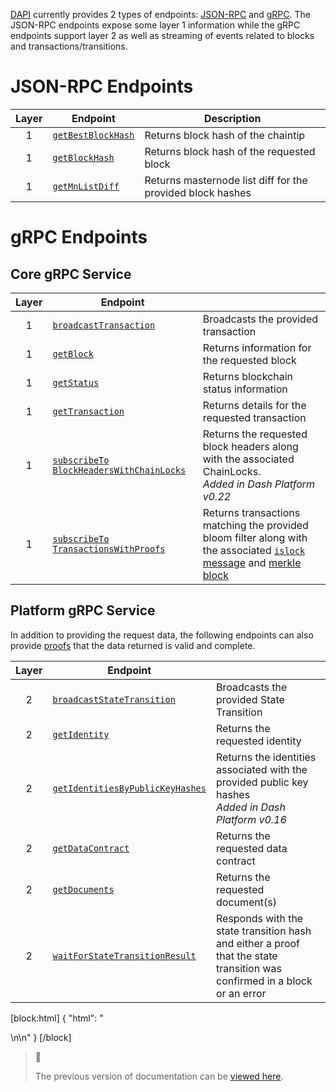 [DAPI](explanation-dapi) currently provides 2 types of endpoints: [JSON-RPC](https://www.jsonrpc.org/) and [gRPC](https://grpc.io/docs/guides/). The JSON-RPC endpoints expose some layer 1 information while the gRPC endpoints support layer 2 as well as streaming of events related to blocks and transactions/transitions.

# JSON-RPC Endpoints

| Layer | Endpoint                                                                           | Description                                                |
| :---: | ---------------------------------------------------------------------------------- | ---------------------------------------------------------- |
|   1   | [`getBestBlockHash`](reference-dapi-endpoints-json-rpc-endpoints#getbestblockhash) | Returns block hash of the chaintip                         |
|   1   | [`getBlockHash`](reference-dapi-endpoints-json-rpc-endpoints#getblockhash)         | Returns block hash of the requested block                  |
|   1   | [`getMnListDiff`](reference-dapi-endpoints-json-rpc-endpoints#getmnlistdiff)       | Returns masternode list diff for the provided block hashes |

# gRPC Endpoints

## Core gRPC Service

| Layer | Endpoint                                                                                                                         |                                                                                                                                                                                                                                                                                           |
| :---: | -------------------------------------------------------------------------------------------------------------------------------- | ----------------------------------------------------------------------------------------------------------------------------------------------------------------------------------------------------------------------------------------------------------------------------------------- |
|   1   | [`broadcastTransaction`](reference-dapi-endpoints-core-grpc-endpoints#broadcasttransaction)                                      | Broadcasts the provided transaction                                                                                                                                                                                                                                                       |
|   1   | [`getBlock`](reference-dapi-endpoints-core-grpc-endpoints#getblock)                                                              | Returns information for the requested block                                                                                                                                                                                                                                               |
|   1   | [`getStatus`](reference-dapi-endpoints-core-grpc-endpoints#getstatus)                                                            | Returns blockchain status information                                                                                                                                                                                                                                                     |
|   1   | [`getTransaction`](reference-dapi-endpoints-core-grpc-endpoints#gettransaction)                                                  | Returns details for the requested transaction                                                                                                                                                                                                                                             |
|   1   | [`subscribeTo` `BlockHeadersWithChainLocks`](reference-dapi-endpoints-core-grpc-endpoints#subscribetoblockheaderswithchainlocks) | Returns the requested block headers along with the associated ChainLocks.<br>_Added in Dash Platform v0.22_                                                                                                                                                                               |
|   1   | [`subscribeTo` `TransactionsWithProofs`](reference-dapi-endpoints-core-grpc-endpoints#subscribetotransactionswithproofs)         | Returns transactions matching the provided bloom filter along with the associated [`islock` message](https://dashcore.readme.io/docs/core-ref-p2p-network-instantsend-messages#islock) and [merkle block](https://dashcore.readme.io/docs/core-ref-p2p-network-data-messages#merkleblock) |

## Platform gRPC Service

In addition to providing the request data, the following endpoints can also provide [proofs](reference-platform-proofs) that the data returned is valid and complete.

| Layer | Endpoint                                                                                                       |                                                                                                                           |
| :---: | -------------------------------------------------------------------------------------------------------------- | ------------------------------------------------------------------------------------------------------------------------- |
|   2   | [`broadcastStateTransition`](reference-dapi-endpoints-platform-endpoints#broadcaststatetransition)             | Broadcasts the provided State Transition                                                                                  |
|   2   | [`getIdentity`](reference-dapi-endpoints-platform-endpoints#getidentity)                                       | Returns the requested identity                                                                                            |
|   2   | [`getIdentitiesByPublicKeyHashes`](reference-dapi-endpoints-platform-endpoints#getidentitiesbypublickeyhashes) | Returns the identities associated with the provided public key hashes<br>_Added in Dash Platform v0.16_                   |
|   2   | [`getDataContract`](reference-dapi-endpoints-platform-endpoints#getdatacontract)                               | Returns the requested data contract                                                                                       |
|   2   | [`getDocuments`](reference-dapi-endpoints-platform-endpoints#getdocuments)                                     | Returns the requested document(s)                                                                                         |
|   2   | [`waitForStateTransitionResult`](reference-dapi-endpoints-platform-endpoints#waitforstatetransitionresult)     | Responds with the state transition hash and either a proof that the state transition was confirmed in a block or an error |



[block:html]
{
  "html": "<div></div>\n<!--\nPrimarily for debugging, don't document - getConsensusParams\n-->\n<style></style>"
}
[/block]

> 📘 
> 
> The previous version of documentation can be [viewed here](https://dashplatform.readme.io/v0.22.0/docs/reference-dapi-endpoints).
